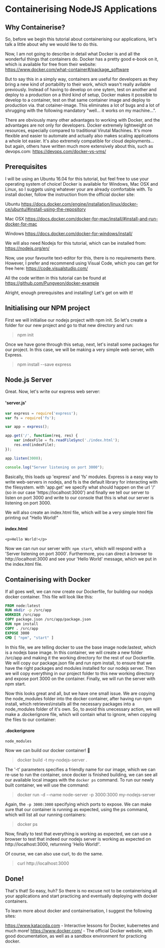 
# Containerising NodeJS Applications

## Why Containerise? 

So, before we begin this tutorial about containerising our applications, let's talk a little about why we would like to do this. 

Now, I am not going to describe in detail what Docker is and all the wonderful things that containers do. Docker has a pretty good e-book on it, which is available for free from their website: https://www.docker.com/what-container#/package_software

But to say this in a simply way, containers are useful for developers as they bring a new kind of portability to their work, which wasn't really avilable previously. Instead of having to develop on one sytem, test on another and deploy to a production on a third kind of setup, Docker makes it possible to develop to a container, test on that same container image and deploy to production via. that cotainer-image. This eliminates a lot of bugs and a lot of shrugging with the following mandatory "well... it works on my machine...".

There are obviously many other advantages to working with Docker, and the advantages are not only for developers. Docker extremely lightweight on resources, especially compared to traditional Virutal Machines. It's more flexible and easier to automate and actually also makes scaling applications a whole lot easier. It's also extremely compatible for cloud deployments... but again, others have written much more extensively about this, such as devops.com: https://devops.com/docker-vs-vms/

## Prerequisites

I will be using an Ubuntu 16.04 for this tutorial, but feel free to use your operating system of choice! Docker is available for Windows, Mac OSX and Linux, so I suggets using whatever your are already comfortable with. To install docker, follow the instruction from the official docker site: 

Ubuntu
https://docs.docker.com/engine/installation/linux/docker-ce/ubuntu/#install-using-the-repository

Mac OSX
https://docs.docker.com/docker-for-mac/install/#install-and-run-docker-for-mac

Windows
https://docs.docker.com/docker-for-windows/install/

We will also need Nodejs for this tutorial, which can be installed from: https://nodejs.org/en/

Now, use your favourite text-editor for this, there is no requirements there. However, I prefer and recommend using Visual Code, which you can get for free here: https://code.visualstudio.com/

All the code written in this tutorial can be found at https://github.com/Pungyeon/docker-example

Alright, enough prerequisites and installing! Let's get on with it!

## Initialising our NPM project

First we will initialise our nodejs project with npm init. So let's create a folder for our new project and go to that new directory and run: 

> npm init

Once we have gone through this setup, next, let's install some packages for our project. In this case, we will be making a very simple web server, with Express.

> npm install --save express

## Node.js Server

Great. Now, let's write our express web server:

#### 'server.js'
```javascript
var express = require('express');
var fs = require('fs');

var app = express();

app.get('/', function(req, res) {
    var indexFile = fs.readFileSync('./index.html');
    res.end(indexFile);
});

app.listen(3000);

console.log("Server listening on port 3000");
```
Basically, this loads up 'express' and 'fs' modules. Express is a easy way to write web-servers in nodejs, and fs is the default library for interacting with the filesystem. with 'app.get' we specify what should happen on the url '/' (so in our case 'https://localhost:3000') and finally we tell our server to listen on port 3000 and write to our console that this is what our server is listening on port 3000.

We will also create an index.html file, which will be a very simple html file printing out "Hello World!"

#### index.html
```
<p>Hello World!</p>
```

Now we can run our server with: `npm start`, which will respond with a 'Server listening on port 3000'. Furthermore, you can direct a browser to http://localhost:3000 and see your 'Hello World' message, which we put in the index.html file. 

## Containerising with Docker

If all goes well, we can now create our Dockerfile, for building our nodejs docker container. This file will look like this: 

``` dockerfile
FROM node:latest
RUN mkdir -p /src/app
WORKDIR /src/app
COPY package.json /src/app/package.json
RUN npm install
COPY . /src/app
EXPOSE 3000
CMD [ "npm", "start" ]
```

In this file, we are telling docker to use the base image node:lastest, which is a nodejs base image. In this container, we will create a new folder /src/app and making it the working directory for the rest of our Dockerfile. We will copy our package.json file and run npm install, to ensure that we have the right packages and modules installed for our nodejs server. Then we will copy everything in our project folder to this new working directory and expose port 3000 on the container. Finally, we will run the server with npm start.

Now this looks great and all, but we have one small issue. We are copying the node_modules folder into the docker container, after having run npm install, which retrieves\installs all the necessary packages into a node_modules folder of it's own. So, to avoid this unecessary action, we will make a .dockerignore file, which will contain what to ignore, when copying the files to our container:

#### .dockerignore
```
node_modules
```

Now we can build our docker container! :clap:

> docker build -t my-nodejs-server .

The '-t' parameters specifies a friendly name for our image, which we can re-use to run the container, once docker is finished building, we can see all our available local images with the `docker ps` command. To run our newly built container, we will use the command:

> docker run -d --name node-server -p 3000:3000 my-nodejs-server

Again, the `-p 3000:3000` specifying which ports to expose. We can make sure that our container is running as expected, using the ps command, which will list all our running containers: 

> docker ps

Now, finally to test that everything is working as expected, we can use a browser to test that indeed our nodejs server is working as expected on http://localhost:3000, returnning 'Hello World!'.

Of course, we can also use curl, to do the same.

> curl http://localhost:3000

## Done!
That's that! So easy, huh? So there is no excuse not to be containerising all your applications and start practicing and eventually deploying with docker containers. 

To learn more about docker and containerisation, I suggest the following sites: 

https://www.katacoda.com - Interactive lessons for Docker, kubernetes and much more!
https://www.docker.com/ - The official Docker website, with good documentation, as well as a sandbox environment for practicing docker.
